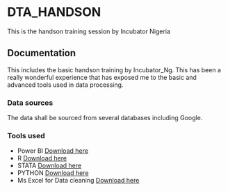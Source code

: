 # DTA_HANDSON
This is the handson training session by Incubator Nigeria
## Documentation
This includes the basic handson training by Incubator_Ng. This has been a really wonderful experience that has exposed me to the basic and advanced tools used in data processing.
### Data sources
The data shall be sourced from several databases including Google.
### Tools used
- Power BI [Download here](https://powerbi.microsoft.com/en-us/downloads/)
- R [Download here](https://posit.co/downloads/)
- STATA [Download here](https://download.stata.com/download/)
- PYTHON [Download here](https://www.python.org/downloads/)
- Ms Excel for Data cleaning [Download here](https://www.microsoft.com/en-us/microsoft-365/excel)
